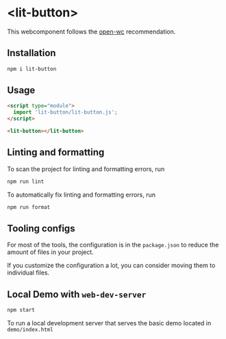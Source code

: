 # \<lit-button>

This webcomponent follows the [open-wc](https://github.com/open-wc/open-wc) recommendation.

## Installation

```bash
npm i lit-button
```

## Usage

```html
<script type="module">
  import 'lit-button/lit-button.js';
</script>

<lit-button></lit-button>
```

## Linting and formatting

To scan the project for linting and formatting errors, run

```bash
npm run lint
```

To automatically fix linting and formatting errors, run

```bash
npm run format
```


## Tooling configs

For most of the tools, the configuration is in the `package.json` to reduce the amount of files in your project.

If you customize the configuration a lot, you can consider moving them to individual files.

## Local Demo with `web-dev-server`

```bash
npm start
```

To run a local development server that serves the basic demo located in `demo/index.html`
